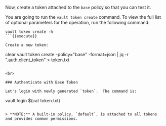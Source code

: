 Now, create a token attached to the `base` policy so that you can test it.

You are going to run the `vault token create` command.  To view the full list of optional parameters for the operation, run the following command:

```
vault token create -h
```{{execute}}

Create a new token:

```
clear
vault token create -policy="base" -format=json | jq -r ".auth.client_token" > token.txt
```{{execute}}

<br>

### Authenticate with Base Token

Let's login with newly generated `token`.  The command is:

```
vault login $(cat token.txt)
```{{execute}}

> **NOTE:** A built-in policy, `default`, is attached to all tokens and provides common permissions.
